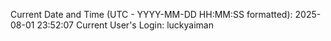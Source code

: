 Current Date and Time (UTC - YYYY-MM-DD HH:MM:SS formatted): 2025-08-01 23:52:07
Current User's Login: luckyaiman
